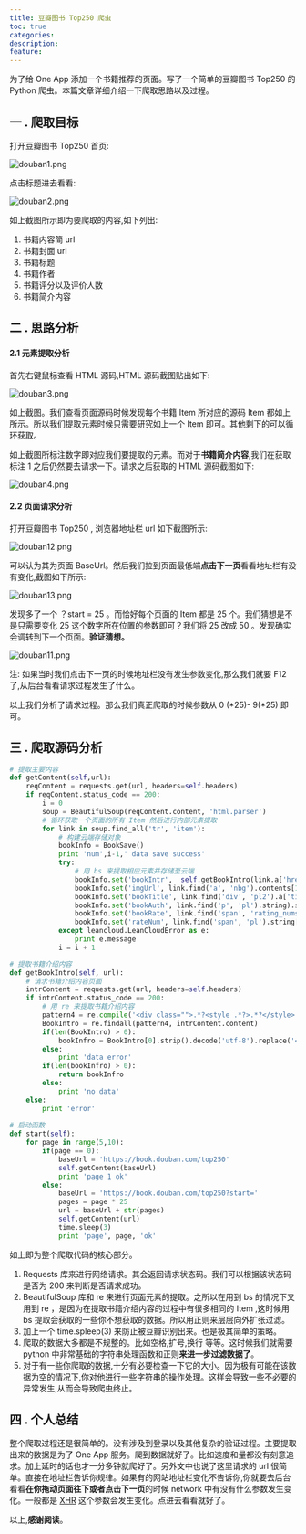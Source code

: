```yaml
---
title: 豆瓣图书 Top250 爬虫
toc: true
categories:
description:
feature:
---
```


为了给 One App 添加一个书籍推荐的页面。写了一个简单的豆瓣图书 Top250 的 Python 爬虫。本篇文章详细介绍一下爬取思路以及过程。

<!--more-->

## 一 .  爬取目标

打开豆瓣图书 Top250 首页:

![douban1.png](http://7xrl8j.com1.z0.glb.clouddn.com/douban1.png)

点击标题进去看看:

![douban2.png](http://7xrl8j.com1.z0.glb.clouddn.com/douban2.png)

如上截图所示即为要爬取的内容,如下列出:

1. 书籍内容简 url
2. 书籍封面 url
3. 书籍标题
4. 书籍作者
5. 书籍评分以及评价人数
6. 书籍简介内容

## 二 .  思路分析

#### 2.1 元素提取分析

首先右键鼠标查看 HTML 源码,HTML 源码截图贴出如下:

![douban3.png](http://7xrl8j.com1.z0.glb.clouddn.com/douban3.png)

如上截图。我们查看页面源码时候发现每个书籍 Item 所对应的源码 Item 都如上所示。所以我们提取元素时候只需要研究如上一个 Item 即可。其他剩下的可以循环获取。

如上截图所标注数字即对应我们要提取的元素。而对于**书籍简介内容**,我们在获取标注 1 之后仍然要去请求一下。请求之后获取的 HTML 源码截图如下:

![douban4.png](http://7xrl8j.com1.z0.glb.clouddn.com/douban4.png)

#### 2.2 页面请求分析

打开豆瓣图书 Top250 , 浏览器地址栏 url 如下截图所示:

![douban12.png](http://7xrl8j.com1.z0.glb.clouddn.com/douban12.png)

可以认为其为页面 BaseUrl。然后我们拉到页面最低端**点击下一页**看看地址栏有没有变化,截图如下所示:

![douban13.png](http://7xrl8j.com1.z0.glb.clouddn.com/douban13.png) 

发现多了一个 ？start = 25 。而恰好每个页面的 Item 都是 25 个。我们猜想是不是只需要变化 25 这个数字所在位置的参数即可？我们将 25 改成 50 。发现确实会调转到下一个页面。**验证猜想。**

![douban11.png](http://7xrl8j.com1.z0.glb.clouddn.com/douban11.png)

注: 如果当时我们点击下一页的时候地址栏没有发生参数变化,那么我们就要 F12 了,从后台看看请求过程发生了什么。

以上我们分析了请求过程。那么我们真正爬取的时候参数从 0 (*25)- 9(*25) 即可。

## 三 .  爬取源码分析

```python
# 提取主要内容
def getContent(self,url):
    reqContent = requests.get(url, headers=self.headers)
    if reqContent.status_code == 200:
        i = 0
        soup = BeautifulSoup(reqContent.content, 'html.parser')
        # 循环获取一个页面的所有 Item 然后进行内部元素提取
        for link in soup.find_all('tr', 'item'):
            # 构建云端存储对象
            bookInfo = BookSave()
            print 'num',i-1,' data save success'
            try:
                # 用 bs 来提取相应元素并存储至云端
                bookInfo.set('bookIntr',  self.getBookIntro(link.a['href'])).save()
                bookInfo.set('imgUrl', link.find('a', 'nbg').contents[1]['src']).save()
                bookInfo.set('bookTitle', link.find('div', 'pl2').a['title']).save()
                bookInfo.set('bookAuth', link.find('p', 'pl').string).save()
                bookInfo.set('bookRate', link.find('span', 'rating_nums').string).save()
                bookInfo.set('rateNum', link.find('span', 'pl').string[1:-2].strip()).save()
            except leancloud.LeanCloudError as e:
                print e.message
            i = i + 1

# 提取书籍介绍内容 
def getBookIntro(self, url):
    # 请求书籍介绍内容页面
    intrContent = requests.get(url, headers=self.headers)
    if intrContent.status_code == 200:
        # 用 re 来提取书籍介绍内容
        pattern4 = re.compile('<div class="">.*?<style .*?>.*?</style>.*?<div .*?>(.*?)</div>', re.S)
        BookIntro = re.findall(pattern4, intrContent.content)
        if(len(BookIntro) > 0):
            bookInfro = BookIntro[0].strip().decode('utf-8').replace('<p>',' ').replace('</p>',' ')
        else:
            print 'data error'
        if(len(bookInfro) > 0):
            return bookInfro
        else:
            print 'no data'
    else:
        print 'error'
            
# 启动函数            
def start(self):
    for page in range(5,10):
        if(page == 0):
            baseUrl = 'https://book.douban.com/top250'
            self.getContent(baseUrl)
            print 'page 1 ok'
        else:
            baseUrl = 'https://book.douban.com/top250?start='
            pages = page * 25
            url = baseUrl + str(pages)
            self.getContent(url)
            time.sleep(3)
            print 'page', page, 'ok'
```

如上即为整个爬取代码的核心部分。

1. Requests 库来进行网络请求。其会返回请求状态码。我们可以根据该状态码是否为 200 来判断是否请求成功。
2. BeautifulSoup 库和 re 来进行页面元素的提取。之所以在用到 bs 的情况下又用到 re ，是因为在提取书籍介绍内容的过程中有很多相同的 Item ,这时候用 bs 提取会获取的一些你不想获取的数据。所以用正则来层层向外扩张过滤。
3. 加上一个 time.spleep(3)  来防止被豆瓣识别出来。也是极其简单的策略。
4. 爬取的数据大多都是不规整的。比如空格,扩号,换行 等等。这时候我们就需要 python 中非常基础的字符串处理函数和正则**来进一步过滤数据了**。
5. 对于有一些你爬取的数据,十分有必要检查一下它的大小。因为极有可能在该数据为空的情况下,你对他进行一些字符串的操作处理。这样会导致一些不必要的异常发生,从而会导致爬虫终止。

## 四 . 个人总结

整个爬取过程还是很简单的。没有涉及到登录以及其他复杂的验证过程。主要提取出来的数据是为了 One App 服务。爬到数据就好了。比如速度和量都没有刻意追求。加上延时的话也才一分多钟就爬好了。另外文中也说了这里请求的 url 很简单。直接在地址栏告诉你规律。如果有的网站地址栏变化不告诉你,你就要去后台看看**在你拖动页面往下或者点击下一页**的时候 network 中有没有什么参数发生变化。一般都是 [XHR](http://baike.baidu.com/item/XMLHTTPRequest) 这个参数会发生变化。点进去看看就好了。

以上,**感谢阅读**。